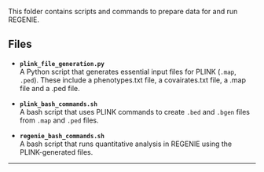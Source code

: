 This folder contains scripts and commands to prepare data for and run REGENIE.

## Files

- **`plink_file_generation.py`**  
  A Python script that generates essential input files for PLINK (`.map`, `.ped`). These include a phenotypes.txt file, a covairates.txt file, a .map file and a .ped file.
  
- **`plink_bash_commands.sh`**  
  A bash script that uses PLINK commands to create `.bed` and `.bgen` files from `.map` and `.ped` files. 

- **`regenie_bash_commands.sh`**  
  A bash script that runs quantitative analysis in REGENIE using the PLINK-generated files. 

---
